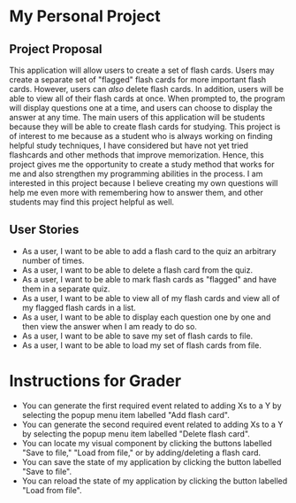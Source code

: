 # My Personal Project

## Project Proposal
This application will allow users to create a set of flash cards. Users may create a separate set of "flagged" flash
cards for more important flash cards. However, users can *also* delete flash cards. In addition, users will be able to
view all of their flash cards at once. When prompted to, the program will display questions one at a time, and users can
choose to display the answer at any time. The main users of this application will be students because they will be able
to create flash cards for studying. This project is of interest to me because as a student who is always working on
finding helpful study techniques, I have considered but have not yet tried flashcards and other methods that
improve memorization. Hence, this project gives me the opportunity to create a study method that works for me and also
strengthen my programming abilities in the process. I am interested in this project because I believe creating my own
questions will help me even more with remembering how to answer them, and other students may find this project helpful
as well.

## User Stories
* As a user, I want to be able to add a flash card to the quiz an arbitrary number of times.
* As a user, I want to be able to delete a flash card from the quiz.
* As a user, I want to be able to mark flash cards as "flagged" and have them in a separate quiz.
* As a user, I want to be able to view all of my flash cards and view all of my flagged flash cards in a list.
* As a user, I want to be able to display each question one by one and then view the answer when I am ready to do so.
* As a user, I want to be able to save my set of flash cards to file.
* As a user, I want to be able to load my set of flash cards from file.

# Instructions for Grader

- You can generate the first required event related to adding Xs to a Y by selecting the popup menu item labelled "Add flash card".
- You can generate the second required event related to adding Xs to a Y by selecting the popup menu item labelled "Delete flash card".
- You can locate my visual component by clicking the buttons labelled "Save to file," "Load from file," or by adding/deleting a flash card.
- You can save the state of my application by clicking the button labelled "Save to file".
- You can reload the state of my application by clicking the button labelled "Load from file".